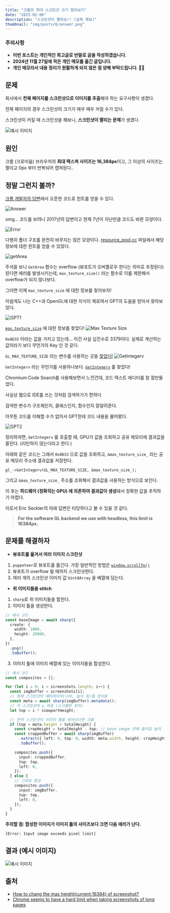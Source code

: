 ```yaml
---
title: "크롬의 최대 스크린샷 크기 알아보기"
date: "2025-02-06"
description: "스크린샷이 짤려요!! (실제 제보)"
thumbnail: "img/posts/6/answer.png"
---
```


### 주의사항

- **이번 포스트는 개인적인 회고글로 반말로 글을 작성하겠습니다.**
- **2024년 11월 27일에 적은 개인 메모를 옮긴 글입니다.**
- **개인 메모라서 내용 정리가 원활하게 되지 않은 점 양해 부탁드립니다. 🙇‍♂️**

## 문제

회사에서 **전체 페이지를 스크린샷으로 이미지를 추출**해야 하는 요구사항이 생겼다.

전체 페이지의 경우 스크린샷의 크기가 매우 매우 커질 수가 있다.

스크린샷이 커질 때 스크린샷을 해보니, **스크린샷이 짤리는 문제**가 생겼다.

![예시 이미지](/img/posts/6/puppeteer-sharp-before.png)

## 원인

크롬 (크로미움) 브라우저의 **최대 텍스쳐 사이즈는 16,384px**이고, 그 이상의 사이즈는 짤리고 0px 부터 반복되어 캡쳐된다..

## 정말 그런지 볼까?

[크롬 개발자의 답변](https://groups.google.com/a/chromium.org/g/headless-dev/c/DqaAEXyzvR0/m/P9zmTLMvDQAJ)에서 오픈한 코드로 힌트를 얻을 수 있다.

![Answer](/img/posts/6/answer.png)

omg... 코드를 보려니 2017년의 답변이고 현재 7년이 지난만큼 코드도 바뀐 모양이다.

![Error](/img/posts/6/error.png)

다행히 폴더 구조를 완전히 바꾸지는 않은 모양이다. [resource_pool.cc](https://source.chromium.org/chromium/chromium/src/+/main:cc/resources/resource_pool.cc;l=90-94) 파일에서 해당 정보에 대한 힌트를 얻을 수 있었다.

![getArea](/img/posts/6/getArea.png)

주석을 보니 `GetArea` 함수는 overflow (뷰포트가 오버플로우 한다는 의미로 추정된다) 된다면 에러를 발생시키는데, `max_texture_size()` 라는 함수로 이를 제한해서 overflow가 되지 않나보다.

그러면 이제 `max_texture_size` 에 대한 정보를 찾아보자!

아쉽게도 나는 C++과 OpenGL에 대한 지식이 제로여서 GPT의 도움을 받아서 찾아보았다.

![GPT1](/img/posts/6/gpt1.png)

[`max_texture_size`](https://source.chromium.org/chromium/chromium/src/+/main:third_party/khronos/GLES2/gl2.h;l=183;drc=2176b043b513af28108c91e30d38d0ed1f0dd777;bpv=0;bpt=1) 에 대한 정보를 찾았다!
![Max Texture Size](/img/posts/6/max_texture_size.png)

`0x0D33` 이라는 값을 가지고 있는데… 이건 사실 십진수로 3379이다.
실제로 계산하는 값이라기 보다 무언가의 Key 인 것 같다.

`GL_MAX_TEXTURE_SIZE` 라는 변수를 사용하는 곳을 [찾았다!](https://source.chromium.org/chromium/chromium/src/+/main:third_party/blink/renderer/platform/graphics/gpu/drawing_buffer.cc;l=909;drc=2176b043b513af28108c91e30d38d0ed1f0dd777;bpv=1;bpt=1)
![GetIntegerv](/img/posts/6/GetIntegerv.png)

`GetIntegerv` 라는 무언가를 사용하나보다.
[`GetIntegerv`](https://source.chromium.org/chromium/chromium/src/+/main:gpu/command_buffer/common/gles2_cmd_format_autogen.h;l=4696-4732;drc=2176b043b513af28108c91e30d38d0ed1f0dd777?q=GetIntegerv&ss=chromium%2Fchromium%2Fsrc) 를 찾았다!

Chromium Code Search를 사용해보면서 느낀건데, 코드 텍스트 에디터를 참 잘만들었다.

사실상 웹으로 IDE를 쓰는 것처럼 검색하기가 편하다

검색한 변수가 구조체인지, 클래스인지, 함수인지 잘알려준다.

아무튼 코드를 이해할 수가 없어서 GPT한테 코드 내용을 물어봤다.

![GPT2](/img/posts/6/gpt2.png)

정리하자면, `GetIntegerv` 를 호출할 때, GPU가 값을 조회하고 공유 메모리에 결과값을 올린다. (리턴하지 않는다라고 한다.)

아래와 같은 코드는 그래서 `0x0D33` 으로 값을 조회하고, `&max_texture_size_` 라는 공유 메모리 주소에 결과값을 저장한다.

```
gl_->GetIntegerv(GL_MAX_TEXTURE_SIZE, &max_texture_size_);
```

그리고 `&max_texture_size_` 주소를 조회해서 결과값을 사용하는 방식으로 보인다.

이 후는 **하드웨어 (정확히는 GPU) 에 의존하여 결과값이 생성**돼서 정확한 값을 추적하기 어렵다.

이로서 Eric Seckler의 아래 답변은 타당하다고 볼 수 있을 것 같다.

> **For the software GL backend we use with headless, this limit is 16384px.**

## 문제를 해결하자

- **뷰포트를 옮겨서 여러 이미지 스크린샷**

1.  `puppeteer`로 뷰포트를 옮긴다. 가장 일반적인 방법은 [`window.scrollTo()`](https://developer.mozilla.org/en-US/docs/Web/API/Window/scrollTo)
2.  뷰포트가 overflow 될 때까지 스크린샷한다.
3.  여러 개의 스크린샷 이미지 값 `Uint8Array` 을 배열에 담는다.

- **위 이미지들을 stitch**

1.  `sharp`로 위 이미지들을 합친다.
2.  이미지 틀을 생성한다.

```typescript
// 예시 코드
const baseImage = await sharp({
  create: {
    width: 1000,
    height: 20000,
  },
})
  .png()
  .toBuffer();
```

3. 이미지 틀에 이미지 배열에 있는 이미지들을 합성한다.

```typescript
// 예시 코드
const composites = [];

for (let i = 0; i < screenshots.length; i++) {
  const imgBuffer = screenshots[i];
  // 현재 스크린샷의 메타데이터(너비, 높이 등)를 얻어옴
  const meta = await sharp(imgBuffer).metadata();
  // 각 스크린샷의 y 좌표 (스크롤한 위치)
  let top = i * viewportHeight;

  // 만약 스크린샷이 이미지 틀을 벗어난다면 크롭
  if (top + meta.height > totalHeight) {
    const cropHeight = totalHeight - top; // base image 안에 들어갈 높이
    const croppedBuffer = await sharp(imgBuffer)
      .extract({ left: 0, top: 0, width: meta.width, height: cropHeight })
      .toBuffer();

    composites.push({
      input: croppedBuffer,
      top: top,
      left: 0,
    });
  } else {
    // 그대로 합성
    composites.push({
      input: imgBuffer,
      top: top,
      left: 0,
    });
  }
}
```

**주의할 점: 합성한 이미지가 이미지 틀의 사이즈보다 크면 다음 에러가 난다.**

```
[Error: Input image exceeds pixel limit]
```

## 결과 (예시 이미지)

![예시 이미지](/img/posts/6/puppeteer-sharp.png)

## 출처

- [How to chang the max height(current:16384) of screenshot?](https://groups.google.com/a/chromium.org/g/headless-dev/c/DqaAEXyzvR0/m/P9zmTLMvDQAJ)
- [Chrome seems to have a hard limit when taking screenshots of long pages](https://github.com/puppeteer/puppeteer/issues/359#issuecomment-2368972570)

